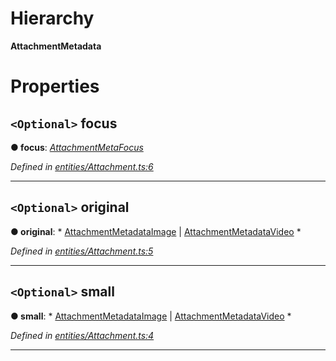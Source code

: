 

# Hierarchy

**AttachmentMetadata**

# Properties

<a id="focus"></a>

## `<Optional>` focus

**● focus**: *[AttachmentMetaFocus](_entities_attachment_.attachmentmetafocus.md)*

*Defined in [entities/Attachment.ts:6](https://github.com/lagunehq/core/blob/dae58ab/src/entities/Attachment.ts#L6)*

___
<a id="original"></a>

## `<Optional>` original

**● original**: * [AttachmentMetadataImage](_entities_attachment_.attachmentmetadataimage.md) &#124; [AttachmentMetadataVideo](_entities_attachment_.attachmentmetadatavideo.md)
*

*Defined in [entities/Attachment.ts:5](https://github.com/lagunehq/core/blob/dae58ab/src/entities/Attachment.ts#L5)*

___
<a id="small"></a>

## `<Optional>` small

**● small**: * [AttachmentMetadataImage](_entities_attachment_.attachmentmetadataimage.md) &#124; [AttachmentMetadataVideo](_entities_attachment_.attachmentmetadatavideo.md)
*

*Defined in [entities/Attachment.ts:4](https://github.com/lagunehq/core/blob/dae58ab/src/entities/Attachment.ts#L4)*

___

